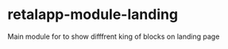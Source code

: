 retalapp-module-landing
=======================

Main module for to show difffrent king of blocks on landing page
